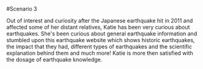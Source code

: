 #Scenario 3

Out of interest and curiosity after the Japanese earthquake hit in 2011 and affected some of her distant relatives, Katie has been very curious about earthquakes. She's been curious about general earthquake information and stumbled upon this earthquake website which shows historic earthquakes, the impact that they had, different types of earthquakes and the scientific explanation behind them and much more! Katie is more then satisfied with the dosage of earthquake knowledge.